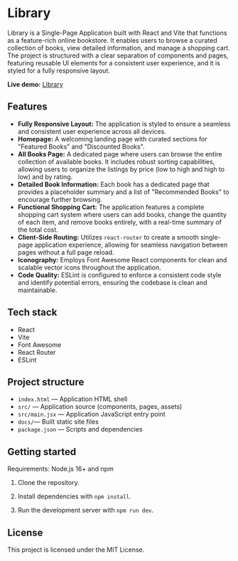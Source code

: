 # Library

Library is a Single-Page Application built with React and Vite that functions as a feature-rich online bookstore. It enables users to browse a curated collection of books, view detailed information, and manage a shopping cart. The project is structured with a clear separation of components and pages, featuring reusable UI elements for a consistent user experience, and it is styled for a fully responsive layout.

**Live demo:** [Library](https://kgithub7.github.io/Library/#/)


## Features

* **Fully Responsive Layout:** The application is styled to ensure a seamless and consistent user experience across all devices.
* **Homepage:** A welcoming landing page with curated sections for "Featured Books" and "Discounted Books".
* **All Books Page:** A dedicated page where users can browse the entire collection of available books. It includes robust sorting capabilities, allowing users to organize the listings by price (low to high and high to low) and by rating.
* **Detailed Book Information:** Each book has a dedicated page that provides a placeholder summary and a list of "Recommended Books" to encourage further browsing.
* **Functional Shopping Cart:** The application features a complete shopping cart system where users can add books, change the quantity of each item, and remove books entirely, with a real-time summary of the total cost.
* **Client-Side Routing:** Utilizes `react-router` to create a smooth single-page application experience, allowing for seamless navigation between pages without a full page reload.
* **Iconography:** Employs Font Awesome React components for clean and scalable vector icons throughout the application.
* **Code Quality:** ESLint is configured to enforce a consistent code style and identify potential errors, ensuring the codebase is clean and maintainable.

## Tech stack

-   React
-   Vite
-   Font Awesome
-   React Router
-   ESLint

## Project structure

-   `index.html` — Application HTML shell
-   `src/` — Application source (components, pages, assets)
-   `src/main.jsx` — Application JavaScript entry point
-   `docs/`— Built static site files
-   `package.json` — Scripts and dependencies

## Getting started

Requirements: Node.js 16+ and npm

1.  Clone the repository.

2.  Install dependencies with `npm install`.

3.  Run the development server with `npm run dev`.

## License

This project is licensed under the MIT License.